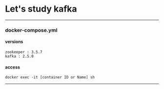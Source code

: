 # Let's study kafka

---
### docker-compose.yml
#### versions
```
zookeeper : 3.5.7
kafka : 2.5.0
```

#### access
```
docker exec -it [container ID or Name] sh
```

---
